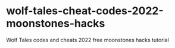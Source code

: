 # wolf-tales-cheat-codes-2022-moonstones-hacks
Wolf Tales codes and cheats 2022 free moonstones hacks tutorial
